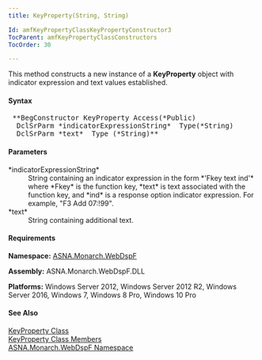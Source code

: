 ```yaml
---
title: KeyProperty(String, String)

Id: amfKeyPropertyClassKeyPropertyConstructor3
TocParent: amfKeyPropertyClassConstructors
TocOrder: 30

---
```


This method constructs a new instance of a **KeyProperty** object with indicator expression and text values established.

#### Syntax
<pre class="prettyprint"> **BegConstructor KeyProperty Access(*Public)
  DclSrParm *indicatorExpressionString*  Type(*String)
  DclSrParm *text*  Type (*String)** </pre>

#### Parameters
<dl>
        <dt>
 *indicatorExpressionString* 
        </dt>
        <dd>String containing an indicator expression in the form 
 *'Fkey text ind'*  where 
 *Fkey*  is the function key, 
 *text*  is text associated with the function
        key, and 
 *ind*  is a response option indicator
        expression.  For example, "F3 Add 07:!99".</dd>
        <dt>
 *text* 
        </dt>
        <dd>String containing additional text.</dd>
</dl>

#### Requirements
**Namespace:** [ASNA.Monarch.WebDspF](amfWebDspFNamespace.html)

**Assembly:** ASNA.Monarch.WebDspF.DLL

**Platforms:** Windows Server 2012, Windows Server 2012 R2, Windows Server 2016, Windows 7, Windows 8 Pro, Windows 10 Pro

#### See Also
[KeyProperty Class](amfKeyPropertyClass.html) <br /> [ KeyProperty Class Members](amfKeyPropertyClassMembers.html) <br /> [ ASNA.Monarch.WebDspF Namespace](amfWebDspFNamespace.html) 
